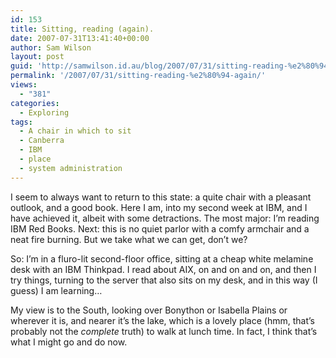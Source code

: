 ```yaml
---
id: 153
title: Sitting, reading (again).
date: 2007-07-31T13:41:40+00:00
author: Sam Wilson
layout: post
guid: 'http://samwilson.id.au/blog/2007/07/31/sitting-reading-%e2%80%94-again/'
permalink: '/2007/07/31/sitting-reading-%e2%80%94-again/'
views:
  - "381"
categories:
  - Exploring
tags:
  - A chair in which to sit
  - Canberra
  - IBM
  - place
  - system administration
---
```

I seem to always want to return to this state: a quite chair with a pleasant outlook, and a good book. Here I am, into my second week at IBM, and I have achieved it, albeit with some detractions. The most major: I’m reading IBM Red Books. Next: this is no quiet parlor with a comfy armchair and a neat fire burning. But we take what we can get, don’t we?

So: I’m in a fluro-lit second-floor office, sitting at a cheap white melamine desk with an IBM Thinkpad. I read about AIX, on and on and on, and then I try things, turning to the server that also sits on my desk, and in this way (I guess) I am learning…

My view is to the South, looking over Bonython or Isabella Plains or wherever it is, and nearer it’s the lake, which is a lovely place (hmm, that’s probably not the _complete_ truth) to walk at lunch time. In fact, I think that’s what I might go and do now.